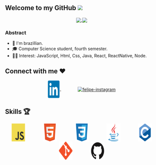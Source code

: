 ## Welcome to my GitHub <img src="https://raw.githubusercontent.com/iampavangandhi/iampavangandhi/master/gifs/Hi.gif" width="30px">

<p align="center">
  <a href="https://github.com/felipemorgado">
  <img align="center" height="165" src="https://github-readme-stats.vercel.app/api?username=felipemorgado&show_icons=true&theme=radical&include_all_commits=true&count_private=true"/>
  </a>
  <a href="https://github.com/felipemorgado">
  <img align="center" height="165" src="https://github-readme-stats.vercel.app/api/top-langs/?username=felipemorgado&layout=compact&langs_count=16&theme=radical"/>
  </a>
</p>

### Abstract

- 📍 I'm brazillian.
- ‍🎓 Computer Science student, fourth semester.
- 👨‍💻 Interest: JavaScript, Html, Css, Java, React, ReactNative, Node.

## Connect with me ❤️
<p align="center">
    <a href="https://www.linkedin.com/in/felipe-morgado-0874b2214/">
        <img align="center" alt="felipe-linkedin" height="60" width="40" src="https://raw.githubusercontent.com/devicons/devicon/master/icons/linkedin/linkedin-original.svg">
    </a> &nbsp;&nbsp;&nbsp;&nbsp;&nbsp;&nbsp;&nbsp;&nbsp;&nbsp;&nbsp;&nbsp;&nbsp;&nbsp;
    <a href="https://www.instagram.com/morgado.felps/">
        <img align="center" alt="felipe-instagram" height="60" width="40" src="https://cdn.worldvectorlogo.com/logos/instagram-2-1.svg">
    </a>
</p>

## Skills :trophy:
<p align="center">
     <img align="center" height="60" width="45" src="https://raw.githubusercontent.com/devicons/devicon/master/icons/javascript/javascript-original.svg">
     &nbsp;&nbsp;&nbsp;&nbsp;&nbsp;&nbsp;&nbsp;&nbsp;&nbsp;&nbsp;&nbsp;&nbsp;&nbsp;
     <img align="center" height="60" width="45" src="https://raw.githubusercontent.com/devicons/devicon/master/icons/html5/html5-original.svg">
     &nbsp;&nbsp;&nbsp;&nbsp;&nbsp;&nbsp;&nbsp;&nbsp;&nbsp;&nbsp;&nbsp;&nbsp;&nbsp;
     <img align="center" height="60" width="45" src="https://raw.githubusercontent.com/devicons/devicon/master/icons/css3/css3-original.svg">
     &nbsp;&nbsp;&nbsp;&nbsp;&nbsp;&nbsp;&nbsp;&nbsp;&nbsp;&nbsp;&nbsp;&nbsp;&nbsp;
     <img align="center" height="60" width="45" src="https://raw.githubusercontent.com/devicons/devicon/master/icons/java/java-original.svg">
     &nbsp;&nbsp;&nbsp;&nbsp;&nbsp;&nbsp;&nbsp;&nbsp;&nbsp;&nbsp;&nbsp;&nbsp;&nbsp;
     <img align="center" height="60" width="45" src="https://raw.githubusercontent.com/devicons/devicon/master/icons/c/c-original.svg">
     &nbsp;&nbsp;&nbsp;&nbsp;&nbsp;&nbsp;&nbsp;&nbsp;&nbsp;&nbsp;&nbsp;&nbsp;&nbsp;
     <img align="center" height="60" width="45" src="https://raw.githubusercontent.com/devicons/devicon/master/icons/git/git-original.svg">
     &nbsp;&nbsp;&nbsp;&nbsp;&nbsp;&nbsp;&nbsp;&nbsp;&nbsp;&nbsp;&nbsp;&nbsp;&nbsp;
     <img align="center" height="60" width="45" src="https://raw.githubusercontent.com/devicons/devicon/master/icons/github/github-original.svg">
     &nbsp;&nbsp;&nbsp;&nbsp;&nbsp;&nbsp;&nbsp;&nbsp;&nbsp;&nbsp;&nbsp;&nbsp;&nbsp;
</p>
